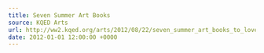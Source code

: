```yaml
---
title: Seven Summer Art Books
source: KQED Arts
url: http://ww2.kqed.org/arts/2012/08/22/seven_summer_art_books_to_love/
date: 2012-01-01 12:00:00 +0000
---
```

